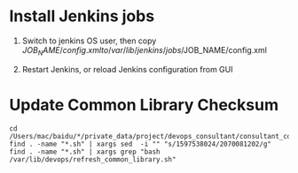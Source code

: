 Install Jenkins jobs
=====================
1. Switch to jenkins OS user, then  copy $JOB_NAME/config.xml to /var/lib/jenkins/jobs/$JOB_NAME/config.xml

2. Restart Jenkins, or reload Jenkins configuration from GUI

Update Common Library Checksum 
==============================
```
cd /Users/mac/baidu/*/private_data/project/devops_consultant/consultant_code/devops_public/devops_jenkins
find . -name "*.sh" | xargs sed  -i "" "s/1597538024/2070081202/g"
find . -name "*.sh" | xargs grep "bash /var/lib/devops/refresh_common_library.sh"
```
